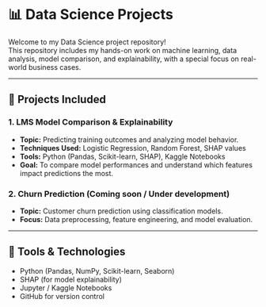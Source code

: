 # 📊 Data Science Projects

Welcome to my Data Science project repository!  
This repository includes my hands-on work on machine learning, data analysis, model comparison, and explainability, with a special focus on real-world business cases.

---

## 📁 Projects Included

### 1. LMS Model Comparison & Explainability
- **Topic:** Predicting training outcomes and analyzing model behavior.
- **Techniques Used:** Logistic Regression, Random Forest, SHAP values
- **Tools:** Python (Pandas, Scikit-learn, SHAP), Kaggle Notebooks
- **Goal:** To compare model performances and understand which features impact predictions the most.

### 2. Churn Prediction (Coming soon / Under development)
- **Topic:** Customer churn prediction using classification models.
- **Focus:** Data preprocessing, feature engineering, and model evaluation.

---

## 🔧 Tools & Technologies
- Python (Pandas, NumPy, Scikit-learn, Seaborn)
- SHAP (for model explainability)
- Jupyter / Kaggle Notebooks
- GitHub for version control
